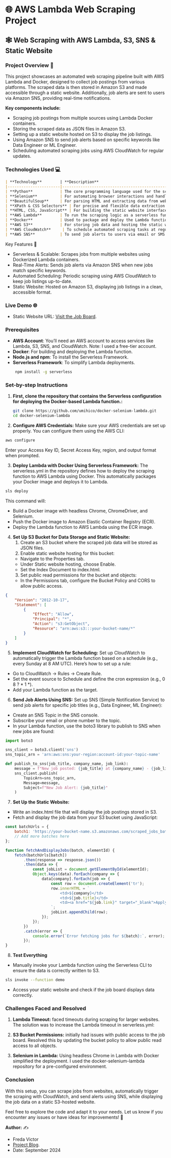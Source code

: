 # 🌐 AWS Lambda Web Scraping Project

## 🕸️ Web Scraping with AWS Lambda, S3, SNS & Static Website

### Project Overview 🎯

This project showcases an automated web scraping pipeline built with AWS Lambda and Docker, designed to collect job postings from various platforms. The scraped data is then stored in Amazon S3 and made accessible through a static website. Additionally, job alerts are sent to users via Amazon SNS, providing real-time notifications.

**Key components include:**

- Scraping job postings from multiple sources using Lambda Docker containers.
- Storing the scraped data as JSON files in Amazon S3.
- Setting up a static website hosted on S3 to display the job listings.
- Using Amazon SNS to send job alerts based on specific keywords like Data Engineer or ML Engineer.
- Scheduling automated scraping jobs using AWS CloudWatch for regular updates.


### Technologies Used 💻
```markdown
| **Technology**        | **Description**                                                                 |
|-----------------------|---------------------------------------------------------------------------------|
| **Python**            | The core programming language used for the scraping scripts.                    |
| **Selenium**          | For automating browser interactions and handling dynamically loaded content.    |
| **BeautifulSoup**     | For parsing HTML and extracting data from web pages.                            |
| **XPath & CSS Selectors** | For precise and flexible data extraction from HTML elements.               |
| **HTML, CSS, JavaScript** | For building the static website interface to display job listings.          |
| **AWS Lambda**        | To run the scraping logic as a serverless function in the cloud.                 |
| **Docker**            | Used to package and deploy the Lambda function with all dependencies.            |
| **AWS S3**            | For storing job data and hosting the static website.                            |
| **AWS CloudWatch**     | To schedule automated scraping tasks at regular intervals.                      |
| **AWS SNS**           | To send job alerts to users via email or SMS.                                    |                               |
```

Key Features 🔑

- Serverless & Scalable: Scrapes jobs from multiple websites using Dockerized Lambda containers.
- Real-Time Alerts: Sends job alerts via Amazon SNS when new jobs match specific keywords.
- Automated Scheduling: Periodic scraping using AWS CloudWatch to keep job listings up-to-date.
- Static Website: Hosted on Amazon S3, displaying job listings in a clean, accessible format.

### Live Demo 🌐

- Static Website URL: [Visit the Job Board](http://job-scraper-bucket-project.s3-website-us-east-1.amazonaws.com/).

### Prerequisites

- **AWS Account**: You’ll need an AWS account to access services like Lambda, S3, SNS, and CloudWatch. Note: I used a free-tier account.
- **Docker**: For building and deploying the Lambda function.
- **Node.js and npm**: To install the Serverless Framework.
- **Serverless Framework**: To simplify Lambda deployments.
  ```bash
   npm install -g serverless
   ```


### Set-by-step Instructions

1. **First, clone the repository that contains the Serverless configuration for deploying the Docker-based Lambda function.:**
   ```bash
   git clone https://github.com/umihico/docker-selenium-lambda.git
   cd docker-selenium-lambda
   ```

2.	**Configure AWS Credentials:**
Make sure your AWS credentials are set up properly. You can configure them using the AWS CLI:

   ```bash
   aws configure
   ```
Enter your Access Key ID, Secret Access Key, region, and output format when prompted.


3.	**Deploy Lambda with Docker Using Serverless Framework:**
The serverless.yml in the repository defines how to deploy the scraping function to AWS Lambda using Docker. This automatically packages your Docker image and deploys it to Lambda.
```bash
sls deploy
```
This command will:

- Build a Docker image with headless Chrome, ChromeDriver, and Selenium.
- Push the Docker image to Amazon Elastic Container Registry (ECR).
- Deploy the Lambda function to AWS Lambda using the ECR image.

4.	**Set Up S3 Bucket for Data Storage and Static Website:**
	1.	Create an S3 bucket where the scraped job data will be stored as JSON files.
	2.	Enable static website hosting for this bucket:
	- Navigate to the Properties tab.
	- Under Static website hosting, choose Enable.
	- Set the Index Document to index.html.
	3.	Set public read permissions for the bucket and objects:
	- In the Permissions tab, configure the Bucket Policy and CORS to allow public access.
```json
{
    "Version": "2012-10-17",
    "Statement": [
        {
            "Effect": "Allow",
            "Principal": "*",
            "Action": "s3:GetObject",
            "Resource": "arn:aws:s3:::your-bucket-name/*"
        }
    ]
}
```

5. **Implement CloudWatch for Scheduling:**
Set up CloudWatch to automatically trigger the Lambda function based on a schedule (e.g., every Sunday at 8 AM UTC). Here’s how to set up a rule:

- Go to CloudWatch → Rules → Create Rule.
- Set the event source to Schedule and define the cron expression (e.g., 0 8 ? * 1 *).
- Add your Lambda function as the target.

6. **Send Job Alerts Using SNS:**
Set up SNS (Simple Notification Service) to send job alerts for specific job titles (e.g., Data Engineer, ML Engineer):

- Create an SNS Topic in the SNS console.
- Subscribe your email or phone number to the topic.
- In your Lambda function, use the boto3 library to publish to SNS when new jobs are found:
```python
import boto3

sns_client = boto3.client('sns')
sns_topic_arn = 'arn:aws:sns:your-region:account-id:your-topic-name'

def publish_to_sns(job_title, company_name, job_link):
    message = f"New job posted: {job_title} at {company_name} - {job_link}"
    sns_client.publish(
        TopicArn=sns_topic_arn,
        Message=message,
        Subject=f"New Job Alert: {job_title}"
    )
```

7. **Set Up the Static Website:**
- Write an index.html file that will display the job postings stored in S3.
- Fetch and display the job data from your S3 bucket using JavaScript:
```javascript
const batchUrls = {
    batch1: 'https://your-bucket-name.s3.amazonaws.com/scraped_jobs_batch1.json',
    // Add more batches here
};

function fetchAndDisplayJobs(batch, elementId) {
    fetch(batchUrls[batch])
        .then(response => response.json())
        .then(data => {
            const jobList = document.getElementById(elementId);
            Object.keys(data).forEach(company => {
                data[company].forEach(job => {
                    const row = document.createElement('tr');
                    row.innerHTML = `
                        <td>${company}</td>
                        <td>${job.title}</td>
                        <td><a href="${job.link}" target="_blank">Apply Now</a></td>
                    `;
                    jobList.appendChild(row);
                });
            });
        })
        .catch(error => {
            console.error(`Error fetching jobs for ${batch}:`, error);
        });
}
```

8. **Test Everything**
- 	Manually invoke your Lambda function using the Serverless CLI to ensure the data is correctly written to S3.
```bash
sls invoke --function demo
```
- 	Access your static website and check if the job board displays data correctly.


### Challenges Faced and Resolved
1.	**Lambda Timeout:** faced timeouts during scraping for larger websites. The solution was to increase the Lambda timeout in serverless.yml:

2. **S3 Bucket Permissions:** initially had issues with public access to the job board. Resolved this by updating the bucket policy to allow public read access to all objects.

3.	**Selenium in Lambda:** Using headless Chrome in Lambda with Docker simplified the deployment. I used the docker-selenium-lambda repository for a pre-configured environment.


### Conclusion

With this setup, you can scrape jobs from websites, automatically trigger the scraping with CloudWatch, and send alerts using SNS, while displaying the job data on a static S3-hosted website.

Feel free to explore the code and adapt it to your needs. Let us know if you encounter any issues or have ideas for improvements! 🚀

**Author:** ✍️

- Freda Victor
- [Project Blog](https://learndataengineering.hashnode.dev/building-an-automated-job-scraping-system-on-aws-challenges-solutions-and-insights).
- Date: September 2024

